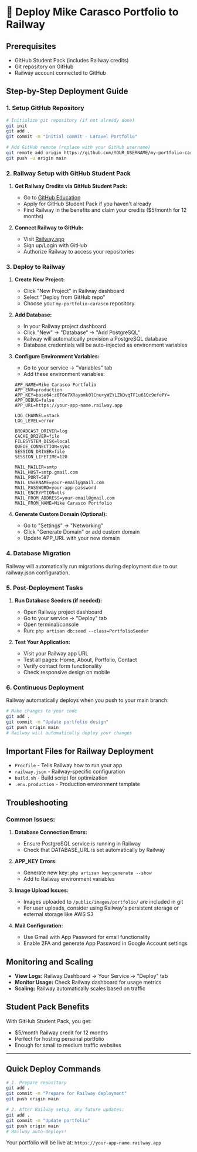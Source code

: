 # 🚀 Deploy Mike Carasco Portfolio to Railway

## Prerequisites

-   GitHub Student Pack (includes Railway credits)
-   Git repository on GitHub
-   Railway account connected to GitHub

## Step-by-Step Deployment Guide

### 1. Setup GitHub Repository

```bash
# Initialize git repository (if not already done)
git init
git add .
git commit -m "Initial commit - Laravel Portfolio"

# Add GitHub remote (replace with your GitHub username)
git remote add origin https://github.com/YOUR_USERNAME/my-portfolio-carasco.git
git push -u origin main
```

### 2. Railway Setup with GitHub Student Pack

1. **Get Railway Credits via GitHub Student Pack:**

    - Go to [GitHub Education](https://education.github.com/pack)
    - Apply for GitHub Student Pack if you haven't already
    - Find Railway in the benefits and claim your credits ($5/month for 12 months)

2. **Connect Railway to GitHub:**
    - Visit [Railway.app](https://railway.app)
    - Sign up/Login with GitHub
    - Authorize Railway to access your repositories

### 3. Deploy to Railway

1. **Create New Project:**

    - Click "New Project" in Railway dashboard
    - Select "Deploy from GitHub repo"
    - Choose your `my-portfolio-carasco` repository

2. **Add Database:**

    - In your Railway project dashboard
    - Click "New" → "Database" → "Add PostgreSQL"
    - Railway will automatically provision a PostgreSQL database
    - Database credentials will be auto-injected as environment variables

3. **Configure Environment Variables:**

    - Go to your service → "Variables" tab
    - Add these environment variables:

    ```env
    APP_NAME=Mike Carasco Portfolio
    APP_ENV=production
    APP_KEY=base64:z0T6e7XRayomk0lCnu+yWZYLZkDvqTF1u61Qc9efePY=
    APP_DEBUG=false
    APP_URL=https://your-app-name.railway.app

    LOG_CHANNEL=stack
    LOG_LEVEL=error

    BROADCAST_DRIVER=log
    CACHE_DRIVER=file
    FILESYSTEM_DISK=local
    QUEUE_CONNECTION=sync
    SESSION_DRIVER=file
    SESSION_LIFETIME=120

    MAIL_MAILER=smtp
    MAIL_HOST=smtp.gmail.com
    MAIL_PORT=587
    MAIL_USERNAME=your-email@gmail.com
    MAIL_PASSWORD=your-app-password
    MAIL_ENCRYPTION=tls
    MAIL_FROM_ADDRESS=your-email@gmail.com
    MAIL_FROM_NAME=Mike Carasco Portfolio
    ```

4. **Generate Custom Domain (Optional):**
    - Go to "Settings" → "Networking"
    - Click "Generate Domain" or add custom domain
    - Update APP_URL with your new domain

### 4. Database Migration

Railway will automatically run migrations during deployment due to our railway.json configuration.

### 5. Post-Deployment Tasks

1. **Run Database Seeders (if needed):**

    - Open Railway project dashboard
    - Go to your service → "Deploy" tab
    - Open terminal/console
    - Run: `php artisan db:seed --class=PortfolioSeeder`

2. **Test Your Application:**
    - Visit your Railway app URL
    - Test all pages: Home, About, Portfolio, Contact
    - Verify contact form functionality
    - Check responsive design on mobile

### 6. Continuous Deployment

Railway automatically deploys when you push to your main branch:

```bash
# Make changes to your code
git add .
git commit -m "Update portfolio design"
git push origin main
# Railway will automatically deploy your changes
```

## Important Files for Railway Deployment

-   `Procfile` - Tells Railway how to run your app
-   `railway.json` - Railway-specific configuration
-   `build.sh` - Build script for optimization
-   `.env.production` - Production environment template

## Troubleshooting

### Common Issues:

1. **Database Connection Errors:**

    - Ensure PostgreSQL service is running in Railway
    - Check that DATABASE_URL is set automatically by Railway

2. **APP_KEY Errors:**

    - Generate new key: `php artisan key:generate --show`
    - Add to Railway environment variables

3. **Image Upload Issues:**

    - Images uploaded to `/public/images/portfolio/` are included in git
    - For user uploads, consider using Railway's persistent storage or external storage like AWS S3

4. **Mail Configuration:**
    - Use Gmail with App Password for email functionality
    - Enable 2FA and generate App Password in Google Account settings

## Monitoring and Scaling

-   **View Logs:** Railway Dashboard → Your Service → "Deploy" tab
-   **Monitor Usage:** Check Railway dashboard for usage metrics
-   **Scaling:** Railway automatically scales based on traffic

## Student Pack Benefits

With GitHub Student Pack, you get:

-   $5/month Railway credit for 12 months
-   Perfect for hosting personal portfolio
-   Enough for small to medium traffic websites

---

## Quick Deploy Commands

```bash
# 1. Prepare repository
git add .
git commit -m "Prepare for Railway deployment"
git push origin main

# 2. After Railway setup, any future updates:
git add .
git commit -m "Update portfolio"
git push origin main
# Railway auto-deploys!
```

Your portfolio will be live at: `https://your-app-name.railway.app`
